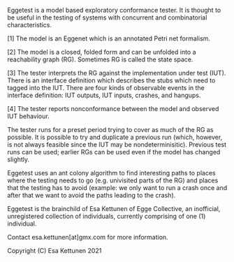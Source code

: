 Eggetest is a model based exploratory conformance tester. It is
thought to be useful in the testing of systems with concurrent and
combinatorial characteristics.

[1] The model is an Eggenet which is an annotated Petri net formalism.

[2] The model is a closed, folded form and can be unfolded into a
reachability graph (RG). Sometimes RG is called the state space.

[3] The tester interprets the RG against the implementation under test
(IUT). There is an interface definition which describes the stubs
which need to tagged into the IUT. There are four kinds of observable
events in the interface definition: IUT outputs, IUT inputs, crashes,
and hangups.

[4] The tester reports nonconformance between the model and observed
IUT behaviour.

The tester runs for a preset period trying to cover as much
of the RG as possible. It is possible to try and duplicate a previous
run (which, however, is not always feasible since the IUT may be
nondeterminisitic). Previous test runs can be used; earlier RGs can be
used even if the model has changed slightly.

Eggetest uses an ant colony algorithm to find interesting paths to
places where the testing needs to go (e.g. univisited parts of the RG)
and places that the testing has to avoid (example: we only want to run
a crash once and after that we want to avoid the paths leading to the
crash).

Eggetest is the brainchild of Esa Kettunen of Egge Collective, an
inofficial, unregistered collection of individuals, currently
comprising of one (1) individual.

Contact esa.kettunen[at]gmx.com for more information.

Copyright (C) Esa Kettunen 2021
